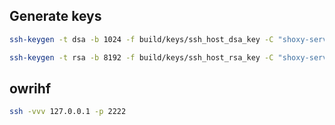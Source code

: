 ## Generate keys
```sh
ssh-keygen -t dsa -b 1024 -f build/keys/ssh_host_dsa_key -C "shoxy-server" -N ''
```

```sh
ssh-keygen -t rsa -b 8192 -f build/keys/ssh_host_rsa_key -C "shoxy-server" -N ''
```

## owrihf
```sh
ssh -vvv 127.0.0.1 -p 2222
```